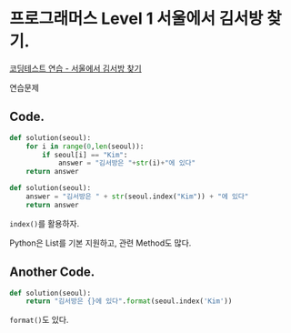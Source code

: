 # 프로그래머스 Level 1 서울에서 김서방 찾기.

[코딩테스트 연습 - 서울에서 김서방 찾기](https://programmers.co.kr/learn/courses/30/lessons/12919)

연습문제

## Code.

```python
def solution(seoul):
    for i in range(0,len(seoul)):
        if seoul[i] == "Kim":
            answer = "김서방은 "+str(i)+"에 있다"
    return answer
```

```python
def solution(seoul):
    answer = "김서방은 " + str(seoul.index("Kim")) + "에 있다"
    return answer
```

`index()`를 활용하자.

Python은 List를 기본 지원하고, 관련 Method도 많다. 

## Another Code.

```python
def solution(seoul):
    return "김서방은 {}에 있다".format(seoul.index('Kim'))
```

`format()`도 있다.